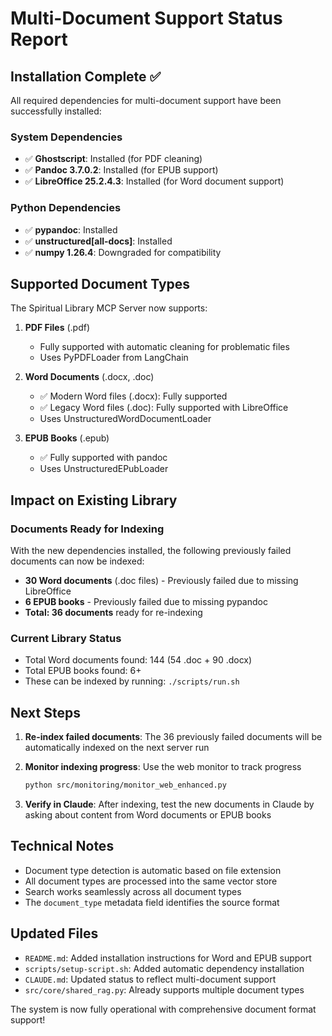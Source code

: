 # Multi-Document Support Status Report

## Installation Complete ✅

All required dependencies for multi-document support have been successfully installed:

### System Dependencies
- ✅ **Ghostscript**: Installed (for PDF cleaning)
- ✅ **Pandoc 3.7.0.2**: Installed (for EPUB support)
- ✅ **LibreOffice 25.2.4.3**: Installed (for Word document support)

### Python Dependencies  
- ✅ **pypandoc**: Installed
- ✅ **unstructured[all-docs]**: Installed
- ✅ **numpy 1.26.4**: Downgraded for compatibility

## Supported Document Types

The Spiritual Library MCP Server now supports:

1. **PDF Files** (.pdf)
   - Fully supported with automatic cleaning for problematic files
   - Uses PyPDFLoader from LangChain

2. **Word Documents** (.docx, .doc)
   - ✅ Modern Word files (.docx): Fully supported
   - ✅ Legacy Word files (.doc): Fully supported with LibreOffice
   - Uses UnstructuredWordDocumentLoader

3. **EPUB Books** (.epub)
   - ✅ Fully supported with pandoc
   - Uses UnstructuredEPubLoader

## Impact on Existing Library

### Documents Ready for Indexing
With the new dependencies installed, the following previously failed documents can now be indexed:

- **30 Word documents** (.doc files) - Previously failed due to missing LibreOffice
- **6 EPUB books** - Previously failed due to missing pypandoc
- **Total: 36 documents** ready for re-indexing

### Current Library Status
- Total Word documents found: 144 (54 .doc + 90 .docx)
- Total EPUB books found: 6+
- These can be indexed by running: `./scripts/run.sh`

## Next Steps

1. **Re-index failed documents**: The 36 previously failed documents will be automatically indexed on the next server run

2. **Monitor indexing progress**: Use the web monitor to track progress
   ```bash
   python src/monitoring/monitor_web_enhanced.py
   ```

3. **Verify in Claude**: After indexing, test the new documents in Claude by asking about content from Word documents or EPUB books

## Technical Notes

- Document type detection is automatic based on file extension
- All document types are processed into the same vector store
- Search works seamlessly across all document types
- The `document_type` metadata field identifies the source format

## Updated Files
- `README.md`: Added installation instructions for Word and EPUB support
- `scripts/setup-script.sh`: Added automatic dependency installation
- `CLAUDE.md`: Updated status to reflect multi-document support
- `src/core/shared_rag.py`: Already supports multiple document types

The system is now fully operational with comprehensive document format support!